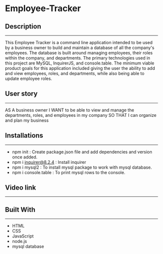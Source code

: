 # Employee-Tracker

## Description ##
----------------------------------------------------------------------------------------
This Employee Tracker is a command line application intended to be used by a business owner to build and maintain a database of all the company's employees. The database is built around managing employees, their roles within the company, and departments. The primary technologies used in this project are MySQL, InquirerJS, and console.table. The minimum viable product goals for this application included giving the user the ability to add and view employees, roles, and departments, while also being able to update employee roles.

## User story ##
--------------------------------------------------------------------------------------------
AS A business owner I WANT to be able to view and manage the departments, roles, and employees in my company SO THAT I can organize and plan my business

## Installations ##
--------------------------------------------------------------------------------------------------
- npm init : Create package.json file and add dependencies and version once added.
- npm i inquirer@8.2.4 : Install inquirer
- npm i mysql2 : To install mysql package to work with mysql database.
- npm i console.table : To print mysql rows to the console.

## Video link ##
--------------------------------------------------------------------------------------------------------------


## Built With ## 
--------------------------------------------------------------------------------------------------------------------
- HTML
- CSS
- JavaScript
- node.js
- mysql database

